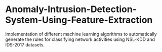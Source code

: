 # Anomaly-Intrusion-Detection-System-Using-Feature-Extraction
 Implementation of different machine learning algorithms to automatically generate the rules for classifying network activities using NSL-KDD and IDS-2017 datasets.
